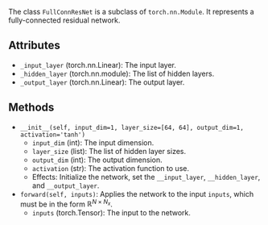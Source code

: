 
The class `FullConnResNet` is a subclass of `torch.nn.Module`.
It represents a fully-connected residual network.

## Attributes

- `_input_layer` (torch.nn.Linear): The input layer.
- `_hidden_layer` (torch.nn.module): The list of hidden layers.
- `_output_layer` (torch.nn.Linear): The output layer.

## Methods

- `__init__(self, input_dim=1, layer_size=[64, 64], output_dim=1, activation='tanh')`
    - `input_dim` (int): The input dimension.
    - `layer_size` (list): The list of hidden layer sizes.
    - `output_dim` (int): The output dimension.
    - `activation` (str): The activation function to use.
    - Effects: Initialize the network, set the `__input_layer`, `__hidden_layer`, and `__output_layer`.
- `forward(self, inputs)`: Applies the network to the input `inputs`, which must be in the form $\mathbb{R}^{N \times N_x}$.
    - `inputs` (torch.Tensor): The input to the network.
